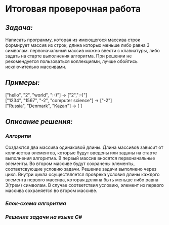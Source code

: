 # Итоговая проверочная работа

## *Задача:*  
Написать программу, которая из имеющегося массива строк формирует массив из строк, длина которых меньше либо равна 3 символам. первоначальный массив можно ввести с клавиатуры, либо задать на старте выполнения алгоритма. При решении не рекомендуется пользоваться коллекциями, лучше обойтись исключительно массивами.

## *Примеры:*  
["hello", "2", "world", ":-)"] -> ["2",":-)"]  
["1234", "1567", "-2", "computer science"] -> ["-2"]  
["Russia", "Denmark", "Kazan"] -> [ ]

## *Описание решения:*  
### *Алгоритм*
Создаются два массива одинаковой длины. Длина массивов зависит от количества элементов, которые будут введены или заданы на старте выполнения алгоритма. В первый массив вносятся первоначальные элементы. Во втором массиве будут сохранены элементы, соответсвующие условию задачи. Решение задачи выполнено через цикл. Внутри цикла осуществляется проврека условия длины каждого элемента первого массива, которая должна быть меньше либо равна 3(трем) символам. В случае соответствия условию, элемент из первого массива сохраняется во втором массиве.


### *Блок-схема алгоритма*


### *Решение задачи на языке C#*

